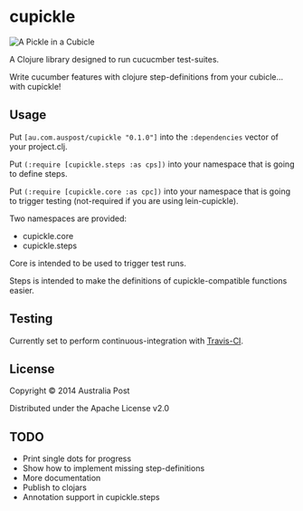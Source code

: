 # cupickle

![A Pickle in a Cubicle](http://i.imgur.com/NsBCjsQ.png)

A Clojure library designed to run cucucmber test-suites.

Write cucumber features with clojure step-definitions from your cubicle... with cupickle!

## Usage

Put `[au.com.auspost/cupickle "0.1.0"]` into the `:dependencies` vector of your project.clj.

Put `(:require [cupickle.steps :as cps])` into your namespace that is going to define steps.

Put `(:require [cupickle.core :as cpc])` into your namespace that is going to trigger testing (not-required if you are using lein-cupickle).

Two namespaces are provided:

* cupickle.core
* cupickle.steps

Core is intended to be used to trigger test runs.

Steps is intended to make the definitions of cupickle-compatible functions easier.

## Testing

Currently set to perform continuous-integration with [Travis-CI](https://travis-ci.com).

## License

Copyright © 2014 Australia Post

Distributed under the Apache License v2.0

## TODO

* Print single dots for progress
* Show how to implement missing step-definitions
* More documentation
* Publish to clojars
* Annotation support in cupickle.steps

